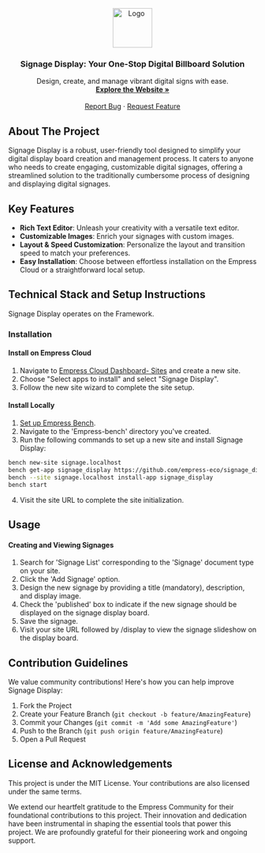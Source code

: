 <div align="center">
  <img src="https://grow.empress.eco/uploads/default/original/2X/1/1f1e1044d3864269d2a613577edb9763890422ab.png" alt="Logo" width="80" height="80">
  <h3 align="center">Signage Display: Your One-Stop Digital Billboard Solution</h3>
  <p align="center">
    Design, create, and manage vibrant digital signs with ease.
    <br />
    <a href="https://empress.eco/"><strong>Explore the Website »</strong></a>
    <br />
    <br />
    <a href="https://github.com/empress-eco/signage_display/issues">Report Bug</a>
    ·
    <a href="https://github.com/empress-eco/signage_display/issues">Request Feature</a>
  </p>
</div>

## About The Project

Signage Display is a robust, user-friendly tool designed to simplify your digital display board creation and management process. It caters to anyone who needs to create engaging, customizable digital signages, offering a streamlined solution to the traditionally cumbersome process of designing and displaying digital signages.

## Key Features

- **Rich Text Editor**: Unleash your creativity with a versatile text editor.
- **Customizable Images**: Enrich your signages with custom images.
- **Layout & Speed Customization**: Personalize the layout and transition speed to match your preferences.
- **Easy Installation**: Choose between effortless installation on the Empress Cloud or a straightforward local setup.

## Technical Stack and Setup Instructions

Signage Display operates on the Framework. 

### Installation

#### Install on Empress Cloud

1. Navigate to [Empress Cloud Dashboard- Sites](https://Empresscloud.com/dashboard/sites) and create a new site.
2. Choose "Select apps to install" and select "Signage Display".
3. Follow the new site wizard to complete the site setup.

#### Install Locally

1. [Set up Empress Bench](https://Empressframework.com/docs/v14/user/en/installation).
2. Navigate to the 'Empress-bench' directory you've created.
3. Run the following commands to set up a new site and install Signage Display:

```sh
bench new-site signage.localhost
bench get-app signage_display https://github.com/empress-eco/signage_display.git
bench --site signage.localhost install-app signage_display
bench start
```

4. Visit the site URL to complete the site initialization.

## Usage

#### Creating and Viewing Signages 

1. Search for 'Signage List' corresponding to the 'Signage' document type on your site.
2. Click the 'Add Signage' option.
3. Design the new signage by providing a title (mandatory), description, and display image.
4. Check the 'published' box to indicate if the new signage should be displayed on the signage display board.
5. Save the signage.
6. Visit your site URL followed by /display to view the signage slideshow on the display board.

## Contribution Guidelines

We value community contributions! Here's how you can help improve Signage Display:

1. Fork the Project
2. Create your Feature Branch (`git checkout -b feature/AmazingFeature`)
3. Commit your Changes (`git commit -m 'Add some AmazingFeature'`)
4. Push to the Branch (`git push origin feature/AmazingFeature`)
5. Open a Pull Request

## License and Acknowledgements

This project is under the MIT License. Your contributions are also licensed under the same terms.

We extend our heartfelt gratitude to the Empress Community for their foundational contributions to this project. Their innovation and dedication have been instrumental in shaping the essential tools that power this project. We are profoundly grateful for their pioneering work and ongoing support.